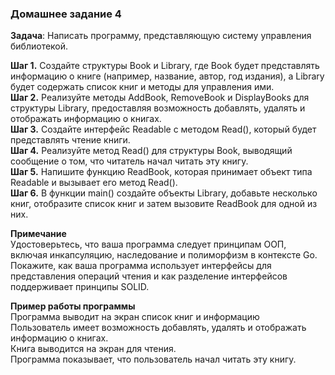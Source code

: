 ### Домашнее задание 4

**Задача**: Написать программу, представляющую систему управления библиотекой.  

**Шаг 1.** Создайте структуры Book и Library, где Book будет представлять информацию о книге (например, название, автор, год издания), а Library будет содержать список книг и методы для управления ими.  
**Шаг 2.** Реализуйте методы AddBook, RemoveBook и DisplayBooks для структуры Library, предоставляя возможность добавлять, удалять и отображать информацию о книгах.  
**Шаг 3.** Создайте интерфейс Readable с методом Read(), который будет представлять чтение книги.  
**Шаг 4.** Реализуйте метод Read() для структуры Book, выводящий сообщение о том, что читатель начал читать эту книгу.  
**Шаг 5.** Напишите функцию ReadBook, которая принимает объект типа Readable и вызывает его метод Read().  
**Шаг 6.** В функции main() создайте объекты Library, добавьте несколько книг, отобразите список книг и затем вызовите ReadBook для одной из них.

**Примечание**  
Удостоверьтесь, что ваша программа следует принципам ООП, включая инкапсуляцию, наследование и полиморфизм в контексте Go.  
Покажите, как ваша программа использует интерфейсы для представления операций чтения и как разделение интерфейсов поддерживает принципы SOLID.

**Пример работы программы**   
Программа выводит на экран список книг и информацию   
Пользователь имеет возможность добавлять, удалять и отображать информацию о книгах.  
Книга выводится на экран для чтения.  
Программа показывает, что пользователь начал читать эту книгу.